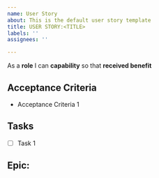 ```yaml
---
name: User Story
about: This is the default user story template
title: USER STORY:<TITLE>
labels: ''
assignees: ''

---
```


As a **role** I can **capability** so that **received benefit**

## Acceptance Criteria
* Acceptance Criteria 1

## Tasks
- [ ] Task 1

## Epic: #
